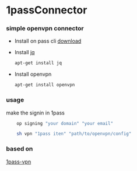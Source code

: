 # 1passConnector

### simple openvpn connector

- Install on pass cli [download](https://1password.com/pt/downloads/command-line/)

- Install [jq](https://stedolan.github.io/jq/)

  ```sh
  apt-get install jq
  ```

- Install openvpn
  ```sh
  apt-get install openvpn
  ```

### usage

make the signin in 1pass

```sh
    op signing "your domain" "your email"
```

```sh
    sh vpn "1pass iten" "path/to/openvpn/config"
```

### based on

[1pass-vpn](https://github.com/dgethings/1p-vpn)
